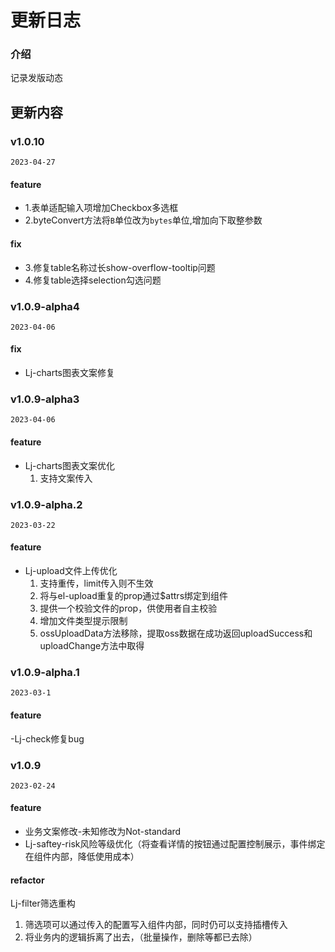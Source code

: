 # 更新日志

### 介绍

记录发版动态


## 更新内容
### v1.0.10
`2023-04-27`
#### feature
- 1.表单适配输入项增加Checkbox多选框
- 2.byteConvert方法将`B`单位改为`bytes`单位,增加向下取整参数
#### fix
- 3.修复table名称过长show-overflow-tooltip问题
- 4.修复table选择selection勾选问题

### v1.0.9-alpha4
`2023-04-06`
#### fix
- Lj-charts图表文案修复

### v1.0.9-alpha3
`2023-04-06`
#### feature
- Lj-charts图表文案优化
  1. 支持文案传入
  
### v1.0.9-alpha.2
`2023-03-22`
#### feature
- Lj-upload文件上传优化
  1. 支持重传，limit传入则不生效
  2. 将与el-upload重复的prop通过$attrs绑定到组件
  3. 提供一个校验文件的prop，供使用者自主校验
  4. 增加文件类型提示限制
  5. ossUploadData方法移除，提取oss数据在成功返回uploadSuccess和uploadChange方法中取得

### v1.0.9-alpha.1
`2023-03-1`
#### feature
-Lj-check修复bug

### v1.0.9
`2023-02-24`
#### feature
- 业务文案修改-未知修改为Not-standard
- Lj-saftey-risk风险等级优化（将查看详情的按钮通过配置控制展示，事件绑定在组件内部，降低使用成本）
#### refactor
Lj-filter筛选重构
  1. 筛选项可以通过传入的配置写入组件内部，同时仍可以支持插槽传入
  2. 将业务内的逻辑拆离了出去，（批量操作，删除等都已去除） 

